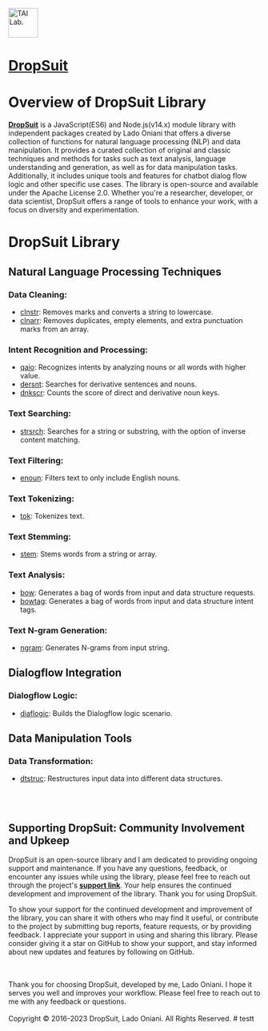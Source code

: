 [<img alt="TAI Lab." width="59px" src="https://github.com/ladooniani/tailab/blob/master/assets/tai_lab_terbinari_cbm_project_logo.png" />](https://github.com/ladooniani/dropsuit#readme)

# [**DropSuit**](https://www.npmjs.com/~ladooniani)

# Overview of DropSuit Library

[**DropSuit**](https://www.npmjs.com/~ladooniani) is a JavaScript(ES6) and Node.js(v14.x) module library with independent packages created by Lado Oniani that offers a diverse collection of functions for natural language processing (NLP) and data manipulation. It provides a curated collection of original and classic techniques and methods for tasks such as text analysis, language understanding and generation, as well as for data manipulation tasks. Additionally, it includes unique tools and features for chatbot dialog flow logic and other specific use cases. The library is open-source and available under the Apache License 2.0. Whether you're a researcher, developer, or data scientist, DropSuit offers a range of tools to enhance your work, with a focus on diversity and experimentation.

# DropSuit Library

## Natural Language Processing Techniques

### Data Cleaning:

- [clnstr](https://github.com/ladooniani/dropsuit/tree/main/clnstr#readme): Removes marks and converts a string to lowercase.
- [clnarr](https://github.com/ladooniani/dropsuit/tree/main/clnarr#readme): Removes duplicates, empty elements, and extra punctuation marks from an array.

### Intent Recognition and Processing:

- [qaio](https://github.com/ladooniani/dropsuit/tree/main/qaio#readme): Recognizes intents by analyzing nouns or all words with higher value.
- [dersnt](https://github.com/ladooniani/dropsuit/tree/main/dersnt#readme): Searches for derivative sentences and nouns.
- [dnkscr](https://github.com/ladooniani/dropsuit/tree/main/dnkscr#readme): Counts the score of direct and derivative noun keys.

### Text Searching:

- [strsrch](https://github.com/ladooniani/dropsuit/tree/main/strsrch#readme): Searches for a string or substring, with the option of inverse content matching.

### Text Filtering:

- [enoun](https://github.com/ladooniani/dropsuit/tree/main/enoun#readme): Filters text to only include English nouns.

### Text Tokenizing:

- [tok](https://github.com/ladooniani/dropsuit/tree/main/tok#readme): Tokenizes text.

### Text Stemming:

- [stem](https://github.com/ladooniani/dropsuit/tree/main/stem#readme): Stems words from a string or array.

### Text Analysis:

- [bow](https://github.com/ladooniani/dropsuit/tree/main/bow#readme): Generates a bag of words from input and data structure requests.
- [bowtag](https://github.com/ladooniani/dropsuit/tree/main/bowtag#readme): Generates a bag of words from input and data structure intent tags.

### Text N-gram Generation:

- [ngram](https://github.com/ladooniani/dropsuit/tree/main/ngram#readme): Generates N-grams from input string.


## Dialogflow Integration

### Dialogflow Logic:

- [diaflogic](https://github.com/ladooniani/dropsuit/tree/main/diaflogic#readme): Builds the Dialogflow logic scenario.

## Data Manipulation Tools

### Data Transformation:

- [dtstruc](https://github.com/ladooniani/dropsuit/tree/main/dtstruc#readme): Restructures input data into different data structures.

<br>
<br>

## Supporting DropSuit: Community Involvement and Upkeep

DropSuit is an open-source library and I am dedicated to providing ongoing support and maintenance. If you have any questions, feedback, or encounter any issues while using the library, please feel free to reach out through the project's [**support link**](https://github.com/ladooniani/dropsuit/blob/main/Support.md). Your help ensures the continued development and improvement of the library. Thank you for using DropSuit.

To show your support for the continued development and improvement of the library, you can share it with others who may find it useful, or contribute to the project by submitting bug reports, feature requests, or by providing feedback. I appreciate your support in using and sharing this library. Please consider giving it a star on GitHub to show your support, and stay informed about new updates and features by following on GitHub.

<br>
<br>
Thank you for choosing DropSuit, developed by me, Lado Oniani. I hope it serves you well and improves your workflow. Please feel free to reach out to me with any feedback or questions.
<br>
<br>
Copyright © 2016-2023 DropSuit, Lado Oniani. All Rights Reserved.
#   t e s t t  
 